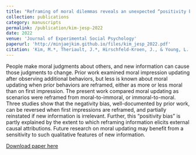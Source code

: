 ```yaml
---
title: "Reframing of moral dilemmas reveals an unexpected “positivity bias” in updating and attributions"
collection: publications
category: manuscripts
permalink: /publication/kim-jesp-2022
date: 2022
venue: 'Journal of Experimental Social Psychology'
paperurl: 'http://minjaejkim.github.io/files/kim_jesp_2022.pdf'
citation: 'Kim, M.*, Theriault, J.*, Hirschfeld-Kroen, J., & Young, L. (2022). &quot;Reframing of moral dilemmas reveals an unexpected “positivity bias” in updating and attributions.&quot; <i>Journal of Experimental Social Psychology, 101</i>, 104310.'
---
```

People make moral judgments about others, and new information can cause those judgments to change. Prior work examined moral impression updating after observing additional behaviors, but less is known about moral updating when prior behaviors are reframed, either as more or less moral than on first impression. The present work compared moral updating as scenarios were reframed from moral-to-immoral, or immoral-to-moral. Three studies show that the negativity bias, well-documented by prior work, can be reversed when first impressions are reframed, and partially reinstated if new information is irrelevant. Further, this “positivity bias” is partly explained by the extent to which reframing information elicits external causal attributions. Future research on moral updating may benefit from a sensitivity to such qualitative features of new information.


[Download paper here](http://minjaejkim.github.io/files/kim_jesp_2022.pdf)


